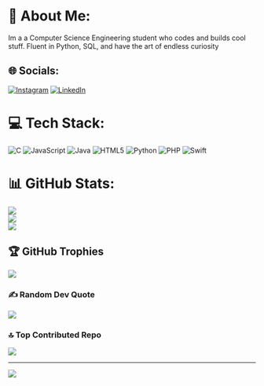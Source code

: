 # 💫 About Me:
Im a a Computer Science Engineering student who codes and builds cool stuff. Fluent in Python, SQL, and have the art of endless curiosity


## 🌐 Socials:
[![Instagram](https://img.shields.io/badge/Instagram-%23E4405F.svg?logo=Instagram&logoColor=white)](https://instagram.com/adx_vaith) [![LinkedIn](https://img.shields.io/badge/LinkedIn-%230077B5.svg?logo=linkedin&logoColor=white)](https://www.linkedin.com/in/advaith-dinesan-2646a6316/)

# 💻 Tech Stack:
![C](https://img.shields.io/badge/c-%2300599C.svg?style=for-the-badge&logo=c&logoColor=white) ![JavaScript](https://img.shields.io/badge/javascript-%23323330.svg?style=for-the-badge&logo=javascript&logoColor=%23F7DF1E) ![Java](https://img.shields.io/badge/java-%23ED8B00.svg?style=for-the-badge&logo=openjdk&logoColor=white) ![HTML5](https://img.shields.io/badge/html5-%23E34F26.svg?style=for-the-badge&logo=html5&logoColor=white) ![Python](https://img.shields.io/badge/python-3670A0?style=for-the-badge&logo=python&logoColor=ffdd54) ![PHP](https://img.shields.io/badge/php-%23777BB4.svg?style=for-the-badge&logo=php&logoColor=white) ![Swift](https://img.shields.io/badge/swift-F54A2A?style=for-the-badge&logo=swift&logoColor=white)
# 📊 GitHub Stats:
![](https://github-readme-stats.vercel.app/api?username=advaithdp02&theme=dark&hide_border=true&include_all_commits=false&count_private=false)<br/>
![](https://github-readme-streak-stats.herokuapp.com/?user=advaithdp02&theme=dark&hide_border=true)<br/>
![](https://github-readme-stats.vercel.app/api/top-langs/?username=advaithdp02&theme=dark&hide_border=true&include_all_commits=false&count_private=false&layout=compact)

## 🏆 GitHub Trophies
![](https://github-profile-trophy.vercel.app/?username=advaithdp02&theme=radical&no-frame=false&no-bg=true&margin-w=4)

### ✍️ Random Dev Quote
![](https://quotes-github-readme.vercel.app/api?type=horizontal&theme=radical)

### 🔝 Top Contributed Repo
![](https://github-contributor-stats.vercel.app/api?username=advaithdp02&limit=5&theme=dark&combine_all_yearly_contributions=true)

---
[![](https://visitcount.itsvg.in/api?id=advaithdp02&icon=0&color=0)](https://visitcount.itsvg.in)


